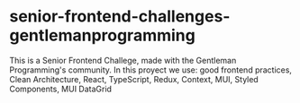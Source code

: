 # senior-frontend-challenges-gentlemanprogramming

This is a Senior Frontend Challege, made with the Gentleman Programming's community.
In this proyect we use:
  good frontend practices,
  Clean Architecture,
  React,
  TypeScript,
  Redux,
  Context,
  MUI,
  Styled Components,
  MUI DataGrid
